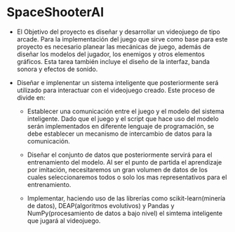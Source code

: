 # SpaceShooterAI

* El Objetivo del proyecto es diseñar y desarrollar un videojuego de tipo arcade. Para la implementación del juego que sirve como base para este proyecto es necesario planear las mecánicas de juego, además de diseñar los modelos del jugador, los enemigos y otros elementos gráficos. Esta tarea también incluye el diseño de la interfaz, banda sonora y efectos de sonido. 
    
* Diseñar e implenentar un sistema inteligente que posteriormente será utilizado para interactuar con el videojuego creado. Este proceso de divide en:  
   
    * Establecer una comunicación entre el juego y el modelo del sistema inteligente. Dado que el juego y el script que hace uso del modelo serán implementados en diferente lenguaje de programación, se debe establecer un mecanismo de intercambio de datos para la comunicación.  
       
    * Diseñar el conjunto de datos que posteriormente servirá para el entrenamiento del modelo. Al ser el punto de partida el aprendizaje por imitación, necesitaremos un gran volumen de datos de los cuales seleccionaremos todos o solo los mas representativos para el entrenamiento.  
       
    * Implementar, haciendo uso de las librerías como scikit-learn(minería de datos), DEAP(algoritmos evolutivos) y Pandas y NumPy(procesamiento de datos a bajo nivel) el simtema inteligente que jugará al videojuego.


